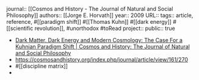 journal:: [[Cosmos and History - The Journal of Natural and Social Philosophy]] 
authors:: [[Jorge E. Horvath]] 
year:: 2009
URL::
tags:: article, reference, #[[paradigm shift]] #[[Thomas Kuhn]] #[[dark energy]] #[[scientific revolution]], #unorthodox #toRead 
project::
public:: true
- [Dark Matter, Dark Energy and Modern Cosmology: The Case For a Kuhnian Paradigm Shift | Cosmos and History: The Journal of Natural and Social Philosophy](https://cosmosandhistory.org/index.php/journal/article/view/161)
- https://cosmosandhistory.org/index.php/journal/article/view/161/270
- #[[discipline matrix]]
-